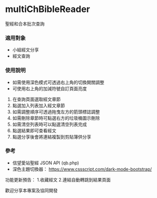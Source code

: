 # multiChBibleReader
聖經和合本批次查詢

### 適用對象
* 小組經文分享
* 經文查詢

### 使用說明
* 如需使用深色模式可透過右上角的切換開關調整
* 可使用右上角的加減符號自訂頁面亮度
1. 在查詢頁面選取經文章節
2. 點選加入列表加入經文章節
3. 如需調整順序可透過拖曳左方的箭頭標誌調整
4. 如需刪除章節時可點選右方的垃圾桶圖示刪除
5. 如需清空列表時可以點選清空列表完成
6. 點選結果即可查看經文
7. 點選分享後會將連結複製到剪貼簿供分享

### 參考
* 信望愛站聖經 JSON API (qb.php)
* 深色主題切換器： https://www.cssscript.com/dark-mode-bootstrap/

功能更新預告：
1.收藏經文
2.連結自動轉跳到結果頁面

歡迎分享本專案及協同開發
